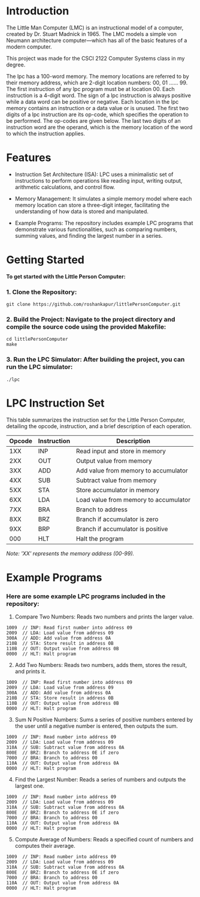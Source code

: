 # Introduction

The Little Man Computer (LMC) is an instructional model of a computer, created by Dr. Stuart Madnick in 1965. 
The LMC models a simple von Neumann architecture computer—which has all of the basic features of a modern computer.

This project was made for the CSCI 2122 Computer Systems class in my degree.

The lpc has a 100-word memory. The memory locations are referred to by their memory address, which are 2-digit location numbers: 00, 01 ...... 99.
The first instruction of any lpc program must be at location 00. Each instruction is a 4-digit word. The sign of a lpc instruction is always positive while a data word can be positive or negative. Each location in the lpc memory contains an instruction or a data value or is unused. The first two digits of a lpc instruction are its op-code, which specifies the operation to be performed. The op-codes are given below. The last two digits of an instruction word are the operand, which is the memory location of the word to which the instruction applies.

# Features
- Instruction Set Architecture (ISA): LPC uses a minimalistic set of instructions to perform operations like reading input, writing output, arithmetic calculations, and control flow.

- Memory Management: It simulates a simple memory model where each memory location can store a three-digit integer, facilitating the understanding of how data is stored and manipulated.

- Example Programs: The repository includes example LPC programs that demonstrate various functionalities, such as comparing numbers, summing values, and finding the largest number in a series.

# Getting Started
**To get started with the Little Person Computer:**

### 1. Clone the Repository:
```git clone https://github.com/roshankapur/littlePersonComputer.git```

### 2. Build the Project: Navigate to the project directory and compile the source code using the provided Makefile:
```
cd littlePersonComputer
make
```

### 3. Run the LPC Simulator: After building the project, you can run the LPC simulator:
```
./lpc
```

# LPC Instruction Set
This table summarizes the instruction set for the Little Person Computer, detailing the opcode, instruction, and a brief description of each operation.

| Opcode | Instruction | Description                              |
|--------|-------------|------------------------------------------|
| 1XX    | INP         | Read input and store in memory           |
| 2XX    | OUT         | Output value from memory                 |
| 3XX    | ADD         | Add value from memory to accumulator     |
| 4XX    | SUB         | Subtract value from memory               |
| 5XX    | STA         | Store accumulator in memory              |
| 6XX    | LDA         | Load value from memory to accumulator    |
| 7XX    | BRA         | Branch to address                        |
| 8XX    | BRZ         | Branch if accumulator is zero            |
| 9XX    | BRP         | Branch if accumulator is positive        |
| 000    | HLT         | Halt the program                         |

*Note: 'XX' represents the memory address (00-99).*

# Example Programs
### Here are some example LPC programs included in the repository:

1. Compare Two Numbers: Reads two numbers and prints the larger value.
```
1009  // INP: Read first number into address 09
2009  // LDA: Load value from address 09
300A  // ADD: Add value from address 0A
210B  // STA: Store result in address 0B
110B  // OUT: Output value from address 0B
0000  // HLT: Halt program
```

2. Add Two Numbers: Reads two numbers, adds them, stores the result, and prints it.
```
1009  // INP: Read first number into address 09
2009  // LDA: Load value from address 09
300A  // ADD: Add value from address 0A
210B  // STA: Store result in address 0B
110B  // OUT: Output value from address 0B
0000  // HLT: Halt program
```

3. Sum N Positive Numbers: Sums a series of positive numbers entered by the user until a negative number is entered, then outputs the sum.
```
1009  // INP: Read number into address 09
2009  // LDA: Load value from address 09
310A  // SUB: Subtract value from address 0A
800E  // BRZ: Branch to address 0E if zero
7000  // BRA: Branch to address 00
110A  // OUT: Output value from address 0A
0000  // HLT: Halt program
```

4. Find the Largest Number: Reads a series of numbers and outputs the largest one.
```
1009  // INP: Read number into address 09
2009  // LDA: Load value from address 09
310A  // SUB: Subtract value from address 0A
800E  // BRZ: Branch to address 0E if zero
7000  // BRA: Branch to address 00
110A  // OUT: Output value from address 0A
0000  // HLT: Halt program
```

5. Compute Average of Numbers: Reads a specified count of numbers and computes their average. 
```
1009  // INP: Read number into address 09
2009  // LDA: Load value from address 09
310A  // SUB: Subtract value from address 0A
800E  // BRZ: Branch to address 0E if zero
7000  // BRA: Branch to address 00
110A  // OUT: Output value from address 0A
0000  // HLT: Halt program
```
